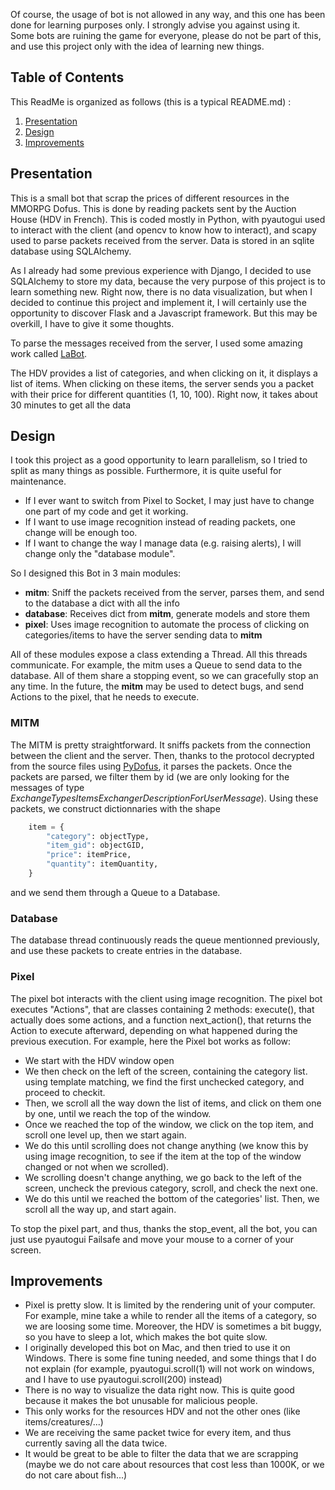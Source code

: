Of course, the usage of bot is not allowed in any way, and this one has been done for learning purposes only. I strongly advise you against using it.
Some bots are ruining the game for everyone, please do not be part of this, and use this project only with the idea of learning new things.

## Table of Contents
This ReadMe is organized as follows (this is a typical README.md) :
1) [Presentation](#presentation)
2) [Design](#design)
3) [Improvements](#improvements)

## Presentation

This is a small bot that scrap the prices of different resources in the MMORPG Dofus. This is done by reading packets sent by the Auction House (HDV in French).
This is coded mostly in Python, with pyautogui used to interact with the client (and opencv to know how to interact), and scapy used to parse packets received from the server.
Data is stored in an sqlite database using SQLAlchemy. 

As I already had some previous experience with Django, I decided to use SQLAlchemy to store my data, because the very purpose of this project is to learn something new.
Right now, there is no data visualization, but when I decided to continue this project and implement it, I will certainly use the opportunity to discover Flask and a Javascript framework.
But this may be overkill, I have to give it some thoughts.

To parse the messages received from the server, I used some amazing work called [LaBot](https://github.com/louisabraham/LaBot).

The HDV provides a list of categories, and when clicking on it, it displays a list of items.
When clicking on these items, the server sends you a packet with their price for different quantities (1, 10, 100).
Right now, it takes about 30 minutes to get all the data

## Design

I took this project as a good opportunity to learn parallelism, so I tried to split as many things as possible.
Furthermore, it is quite useful for maintenance. 
* If I ever want to switch from Pixel to Socket, I may just have to change one part of my code and get it working.
* If I want to use image recognition instead of reading packets, one change will be enough too.
* If I want to change the way I manage data (e.g. raising alerts), I will change only the "database module".

So I designed this Bot in 3 main modules:
* **mitm**: Sniff the packets received from the server, parses them, and send to the database a dict with all the info
* **database**: Receives dict from **mitm**, generate models and store them
* **pixel**: Uses image recognition to automate the process of clicking on categories/items to have the server sending data to **mitm**

All of these modules expose a class extending a Thread. All this threads communicate.
For example, the mitm uses a Queue to send data to the database.
All of them share a stopping event, so we can gracefully stop an any time.
In the future, the **mitm** may be used to detect bugs, and send Actions to the pixel, that he needs to execute.

### MITM
The MITM is pretty straightforward. It sniffs packets from the connection between the client and the server.
Then, thanks to the protocol decrypted from the source files using [PyDofus](https://github.com/balciseri/PyDofus), it parses the packets.
Once the packets are parsed, we filter them by id (we are only looking for the messages of type *ExchangeTypesItemsExchangerDescriptionForUserMessage*).
Using these packets, we construct dictionnaries with the shape
```python
    item = {
        "category": objectType,
        "item_gid": objectGID,
        "price": itemPrice,
        "quantity": itemQuantity,
    }
``` 
and we send them through a Queue to a Database.

### Database
The database thread continuously reads the queue mentionned previously, and use these packets to create entries in the database.

### Pixel
The pixel bot interacts with the client using image recognition. 
The pixel bot executes "Actions", that are classes containing 2 methods: execute(), that actually does some actions, and a function next_action(),
that returns the Action to execute afterward, depending on what happened during the previous execution.
For example, here the Pixel bot works as follow:
* We start with the HDV window open
* We then check on the left of the screen, containing the category list. using template matching, we find the first unchecked category, and proceed to checkit.
* Then, we scroll all the way down the list of items, and click on them one by one, until we reach the top of the window.
* Once we reached the top of the window, we click on the top item, and scroll one level up, then we start again.
* We do this until scrolling does not change anything (we know this by using image recognition, to see if the item at the top of the window changed or not when we scrolled).
* We scrolling doesn't change anything, we go back to the left of the screen, uncheck the previous category, scroll, and check the next one.
* We do this until we reached the bottom of the categories' list. Then, we scroll all the way up, and start again.

To stop the pixel part, and thus, thanks the stop_event, all the bot, you can just use pyautogui Failsafe and move your mouse to a corner of your screen.

## Improvements
 * Pixel is pretty slow. It is limited by the rendering unit of your computer. For example,
 mine take a while to render all the items of a category, so we are loosing some time. Moreover, the HDV is sometimes a bit buggy, so you have to sleep a lot, which makes the bot quite slow.
 * I originally developed this bot on Mac, and then tried to use it on Windows. There is some fine tuning needed, and some things that I do not explain 
 (for example, pyautogui.scroll(1) will not work on windows, and I have to use pyautogui.scroll(200) instead)
 * There is no way to visualize the data right now. This is quite good because it makes the bot unusable for malicious people.
 * This only works for the resources HDV and not the other ones (like items/creatures/...)
 * We are receiving the same packet twice for every item, and thus currently saving all the data twice.
 * It would be great to be able to filter the data that we are scrapping (maybe we do not care about resources that cost less than 1000K, or we do not care about fish...)
